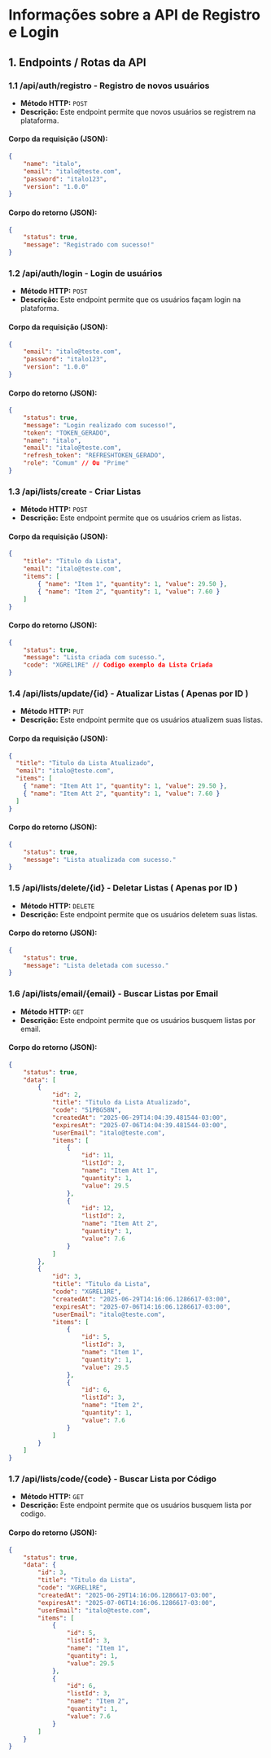 
# Informações sobre a API de Registro e Login

## 1. **Endpoints / Rotas da API**

### 1.1 **/api/auth/registro** - Registro de novos usuários

- **Método HTTP:** `POST`
- **Descrição:** Este endpoint permite que novos usuários se registrem na plataforma.
  
#### Corpo da requisição (JSON):
```json
{
    "name": "italo",
    "email": "italo@teste.com",
    "password": "italo123",
    "version": "1.0.0"
}
```

#### Corpo do retorno (JSON):
```json
{
    "status": true,
    "message": "Registrado com sucesso!"
}
```

### 1.2 **/api/auth/login** - Login de usuários

- **Método HTTP:** `POST`
- **Descrição:** Este endpoint permite que os usuários façam login na plataforma.
  
#### Corpo da requisição (JSON):
```json
{
    "email": "italo@teste.com",
    "password": "italo123",
    "version": "1.0.0"
}
```

#### Corpo do retorno (JSON):
```json
{
    "status": true,
    "message": "Login realizado com sucesso!",
    "token": "TOKEN_GERADO",
    "name": "italo",
    "email": "italo@teste.com",
    "refresh_token": "REFRESHTOKEN_GERADO",
    "role": "Comum" // Ou "Prime"
}
```

### 1.3 **/api/lists/create** - Criar Listas

- **Método HTTP:** `POST`
- **Descrição:** Este endpoint permite que os usuários criem as listas.
  
#### Corpo da requisição (JSON):
```json
{
    "title": "Titulo da Lista",
    "email": "italo@teste.com",
    "items": [
        { "name": "Item 1", "quantity": 1, "value": 29.50 },
        { "name": "Item 2", "quantity": 1, "value": 7.60 }
    ]
}
```

#### Corpo do retorno (JSON):
```json
{
    "status": true,
    "message": "Lista criada com sucesso.",
    "code": "XGREL1RE" // Codigo exemplo da Lista Criada
}
```

### 1.4 **/api/lists/update/{id}** - Atualizar Listas ( Apenas por ID )

- **Método HTTP:** `PUT`
- **Descrição:** Este endpoint permite que os usuários atualizem suas listas.
  
#### Corpo da requisição (JSON):
```json
{
  "title": "Titulo da Lista Atualizado",
  "email": "italo@teste.com",
  "items": [
    { "name": "Item Att 1", "quantity": 1, "value": 29.50 },
    { "name": "Item Att 2", "quantity": 1, "value": 7.60 }
  ]
}
```

#### Corpo do retorno (JSON):
```json
{
    "status": true,
    "message": "Lista atualizada com sucesso."
}
```

### 1.5 **/api/lists/delete/{id}** - Deletar Listas ( Apenas por ID )

- **Método HTTP:** `DELETE`
- **Descrição:** Este endpoint permite que os usuários deletem suas listas.

#### Corpo do retorno (JSON):
```json
{
    "status": true,
    "message": "Lista deletada com sucesso."
}
```

### 1.6 **/api/lists/email/{email}** - Buscar Listas por Email

- **Método HTTP:** `GET`
- **Descrição:** Este endpoint permite que os usuários busquem listas por email.

#### Corpo do retorno (JSON):
```json
{
    "status": true,
    "data": [
        {
            "id": 2,
            "title": "Titulo da Lista Atualizado",
            "code": "51PBG58N",
            "createdAt": "2025-06-29T14:04:39.481544-03:00",
            "expiresAt": "2025-07-06T14:04:39.481544-03:00",
            "userEmail": "italo@teste.com",
            "items": [
                {
                    "id": 11,
                    "listId": 2,
                    "name": "Item Att 1",
                    "quantity": 1,
                    "value": 29.5
                },
                {
                    "id": 12,
                    "listId": 2,
                    "name": "Item Att 2",
                    "quantity": 1,
                    "value": 7.6
                }
            ]
        },
        {
            "id": 3,
            "title": "Titulo da Lista",
            "code": "XGREL1RE",
            "createdAt": "2025-06-29T14:16:06.1286617-03:00",
            "expiresAt": "2025-07-06T14:16:06.1286617-03:00",
            "userEmail": "italo@teste.com",
            "items": [
                {
                    "id": 5,
                    "listId": 3,
                    "name": "Item 1",
                    "quantity": 1,
                    "value": 29.5
                },
                {
                    "id": 6,
                    "listId": 3,
                    "name": "Item 2",
                    "quantity": 1,
                    "value": 7.6
                }
            ]
        }
    ]
}
```

### 1.7 **/api/lists/code/{code}** - Buscar Lista por Código

- **Método HTTP:** `GET`
- **Descrição:** Este endpoint permite que os usuários busquem lista por codigo.

#### Corpo do retorno (JSON):
```json
{
    "status": true,
    "data": {
        "id": 3,
        "title": "Titulo da Lista",
        "code": "XGREL1RE",
        "createdAt": "2025-06-29T14:16:06.1286617-03:00",
        "expiresAt": "2025-07-06T14:16:06.1286617-03:00",
        "userEmail": "italo@teste.com",
        "items": [
            {
                "id": 5,
                "listId": 3,
                "name": "Item 1",
                "quantity": 1,
                "value": 29.5
            },
            {
                "id": 6,
                "listId": 3,
                "name": "Item 2",
                "quantity": 1,
                "value": 7.6
            }
        ]
    }
}
```